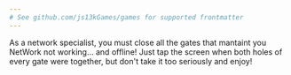 ```yaml
---
# See github.com/js13kGames/games for supported frontmatter
---
```

As a network specialist, you must close all the gates that mantaint you NetWork not working... and offline! Just tap the screen when both holes of every gate were together, but don't take it too seriously and enjoy!